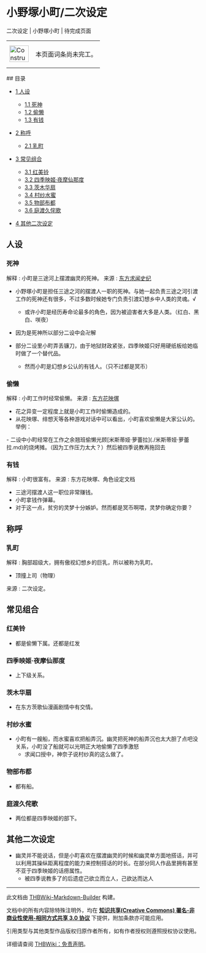 # 小野塚小町/二次设定

<!-- source html: G:\repos\THBWiki-Markdown-Builder\THBWikiMarkdown\Temp\main\0\0b\ns0%3A%E5%B0%8F%E9%87%8E%E5%A1%9A%E5%B0%8F%E7%94%BA%2F%E4%BA%8C%E6%AC%A1%E8%AE%BE%E5%AE%9A.html -->

二次设定 | 小野塚小町 | 待完成页面

<center>

<table>
<tbody><tr>
<td class="mbox-image"><div style="width: 52px;">
  <a href="./文件-ConstructionClock.png.md" class="image"><img alt="ConstructionClock.png" src="https://upload.thwiki.cc/thumb/f/f1/ConstructionClock.png/50px-ConstructionClock.png" decoding="async" loading="lazy" width="50" height="43" srcset="https://upload.thwiki.cc/thumb/f/f1/ConstructionClock.png/75px-ConstructionClock.png 1.5x, https://upload.thwiki.cc/thumb/f/f1/ConstructionClock.png/100px-ConstructionClock.png 2x" data-file-width="689" data-file-height="587"></a></div></td>
<td class="mbox-text" style=""><br>本页面词条尚未完工。<br><br></td>
</tr>
</tbody></table>


</center>
## 目录

- [1 人设](#人设)

  - [1.1 死神](#死神)
  - [1.2 偷懒](#偷懒)
  - [1.3 有钱](#有钱)



- [2 称呼](#称呼)

  - [2.1 乳町](#乳町)



- [3 常见组合](#常见组合)

  - [3.1 红美铃](#红美铃)
  - [3.2 四季映姬·夜摩仙那度](#四季映姬·夜摩仙那度)
  - [3.3 茨木华扇](#茨木华扇)
  - [3.4 村纱水蜜](#村纱水蜜)
  - [3.5 物部布都](#物部布都)
  - [3.6 庭渡久侘歌](#庭渡久侘歌)



- [4 其他二次设定](#其他二次设定)




## 人设
### 死神
解释
: 小町是三途河上摆渡幽灵的死神。
来源
: [东方求闻史纪](./东方求闻史纪.md)

- 小野塚小町是担任三途之河的摆渡人一职的死神。与她一起负责三途之河引渡工作的死神还有很多，不过多数时候她专门负责引渡幻想乡中人类的灵魂。√
  - 或许小町是经历寿命论最多的角色，因为被迫害者大多是人类。（红白、黑白、咲夜）

- 因为是死神所以部分二设中会卍解
- 部分二设里小町弄丢镰刀，由于地狱财政紧张，四季映姬只好用硬纸板给她临时做了一个替代品。
  - 然而小町是幻想乡公认的有钱人。（只不过都是冥币）


### 偷懒
解释
: 小町工作时经常偷懒。
来源
: [东方花映塚](./东方花映塚.md)

- 花之异变一定程度上就是小町工作时偷懒造成的。
- 从花映塚、绯想天等各种游戏对话中可以看出，小町喜欢偷懒是大家公认的。举例：

<unsupported html=blockquote>
- 二设中小町经常在工作之余翘班偷懒光顾[米斯蒂娅·萝蕾拉](./米斯蒂娅·萝蕾拉.md)的烧烤摊。（因为工作压力太大？）然后被四季说教再拖回去

### 有钱
解释
: 小町很富有。
来源
: 东方花映塚、角色设定文档

- 三途河摆渡人这一职位非常赚钱。
- 小町拿钱作弹幕。
- 对于这一点，贫穷的灵梦十分嫉妒。然而都是冥币啊喂，灵梦你确定你要？

## 称呼
### 乳町
解释
: 胸部超级大，拥有傲视幻想乡的巨乳，所以被称为乳町。

- 顶撞上司（物理）

来源
: 二次设定。

## 常见组合
### 红美铃
- 都是偷懒下属。还都是红发

### 四季映姬·夜摩仙那度
- 上下级关系。

### 茨木华扇
- 在东方茨歌仙漫画剧情中有交情。

### 村纱水蜜
- 小町有一艘船，而水蜜喜欢把船弄沉。幽灵把死神的船弄沉也太大胆了点吧没关系，小町没了船就可以光明正大地偷懒了四季激怒
  - 求闻口授中，神奈子说村纱真的这么做了。


### 物部布都
- 都有船。

### 庭渡久侘歌
- 两位都是四季映姬的部下。

## 其他二次设定
- 幽灵并不能说话，但是小町喜欢在摆渡幽灵的时候和幽灵单方面地搭话，并可以利用其操纵距离程度的能力来控制搭话的时长。在部分同人作品里拥有甚至不亚于四季映姬的话痨属性。
  - 被四季说教多了的后遗症己欲立而立人，己欲达而达人






---

此文档由 [THBWiki-Markdown-Builder](https://github.com/Delsin-Yu/THBWiki-Markdown-Builder) 构建。

文档中的所有内容除特殊注明外，均在 [**知识共享(Creative Commons) 署名-非商业性使用-相同方式共享 3.0 协议**](https://creativecommons.org/licenses/by-sa/3.0/deed.zh-hans) 下提供，附加条款亦可能应用。

引用类型与其他类型作品版权归原作者所有，如有作者授权则遵照授权协议使用。

详细请查阅 [THBWiki：免责声明](https://thbwiki.cc/THBWiki:%E5%85%8D%E8%B4%A3%E5%A3%B0%E6%98%8E)。

